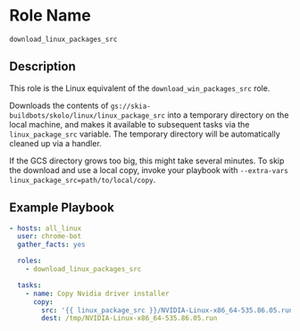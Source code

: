 # Role Name

`download_linux_packages_src`

## Description

This role is the Linux equivalent of the `download_win_packages_src` role.

Downloads the contents of `gs://skia-buildbots/skolo/linux/linux_package_src` into a temporary
directory on the local machine, and makes it available to subsequent tasks via the
`linux_package_src` variable. The temporary directory will be automatically cleaned up via a
handler.

If the GCS directory grows too big, this might take several minutes. To skip the download and use a
local copy, invoke your playbook with `--extra-vars linux_package_src=path/to/local/copy`.

## Example Playbook

```yml
- hosts: all_linux
  user: chrome-bot
  gather_facts: yes

  roles:
    - download_linux_packages_src

  tasks:
    - name: Copy Nvidia driver installer
      copy:
        src: '{{ linux_package_src }}/NVIDIA-Linux-x86_64-535.86.05.run'
        dest: /tmp/NVIDIA-Linux-x86_64-535.86.05.run
```
